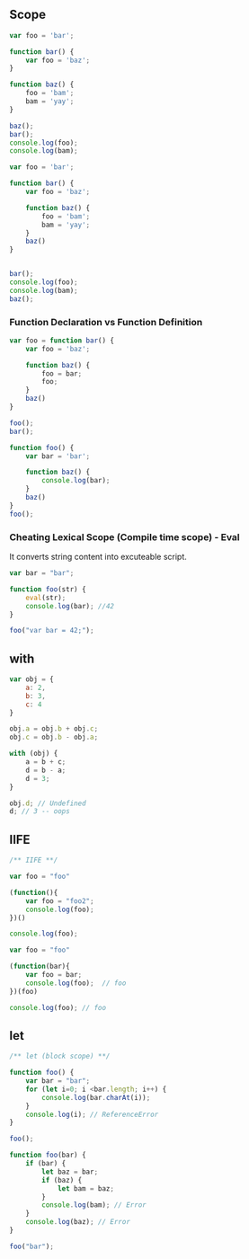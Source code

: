 ## Scope
```js
var foo = 'bar';

function bar() {
    var foo = 'baz';
}

function baz() {
    foo = 'bam';
    bam = 'yay';
}

baz();
bar();
console.log(foo);
console.log(bam);
```

```js
var foo = 'bar';

function bar() {
    var foo = 'baz';

    function baz() {
        foo = 'bam';
        bam = 'yay';
    }
    baz()
}


bar();
console.log(foo);
console.log(bam);
baz();
```
### Function Declaration vs Function Definition

```js
var foo = function bar() {
    var foo = 'baz';

    function baz() {
        foo = bar;
        foo;
    }
    baz()
}

foo();
bar();
```

```js
function foo() {
    var bar = 'bar';

    function baz() {
        console.log(bar);
    }
    baz()
}
foo();
```

### Cheating Lexical Scope (Compile time scope) - Eval
It converts string content into excuteable script.

```js
var bar = "bar";

function foo(str) {
    eval(str);
    console.log(bar); //42
}

foo("var bar = 42;");
```

## with

```js
var obj = {
    a: 2,
    b: 3,
    c: 4
}

obj.a = obj.b + obj.c;
obj.c = obj.b - obj.a;

with (obj) {
    a = b + c;
    d = b - a;
    d = 3;
}

obj.d; // Undefined
d; // 3 -- oops
```
## IIFE
```js
/** IIFE **/

var foo = "foo"

(function(){
    var foo = "foo2"; 
    console.log(foo); 
})()

console.log(foo);
```

```js
var foo = "foo"

(function(bar){
    var foo = bar; 
    console.log(foo);  // foo
})(foo)

console.log(foo); // foo
```
## let

```js
/** let (block scope) **/

function foo() {
    var bar = "bar";
    for (let i=0; i <bar.length; i++) {
        console.log(bar.charAt(i));
    }
    console.log(i); // ReferenceError
}

foo();
```

```js
function foo(bar) {
    if (bar) {
        let baz = bar;
        if (baz) {
            let bam = baz;
        }
        console.log(bam); // Error
    }
    console.log(baz); // Error
}

foo("bar");
```
